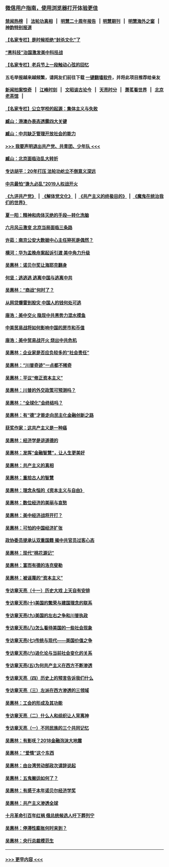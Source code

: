 ### [微信用户指南，使用浏览器打开体验更佳](https://github.com/gfw-breaker/banned-news1/blob/master/indexes/wechat-guide.md?t=0)
#### [禁闻热榜](热点新闻.md?t=0)  &nbsp;&nbsp;|&nbsp;&nbsp; [法轮功真相](https://github.com/gfw-breaker/truth/blob/master/README.md?t=0) &nbsp;&nbsp;|&nbsp;&nbsp; [明慧二十周年报告](https://github.com/gfw-breaker/mh-reports/blob/master/README.md?t=0) &nbsp;&nbsp;|&nbsp;&nbsp;[明慧期刊](https://github.com/gfw-breaker/mh-qikan) &nbsp;&nbsp;|&nbsp;&nbsp; [明慧海外之窗](https://github.com/gfw-breaker/mh-news/blob/master/README.md?t=0) &nbsp;&nbsp;|&nbsp;&nbsp; [神韵特别报道](https://github.com/gfw-breaker/mh-news/blob/master/shenyun.md?t=0)
#### [【名家专栏】是时候拒绝“封杀文化”了](../pages/nsc423/n11814093.md?t=02140202) 
#### [“黑科技”治国激发美中科技战](../pages/nsc423/n11638056.md?t=02140202) 
#### [【名家专栏】老兵节上一段触动心弦的回忆](../pages/nsc423/n11646016.md?t=02140202) 
#### 五毛举报越来越频繁，请网友们前往下载 [一键翻墙软件](https://github.com/gfw-breaker/ssr-accounts)，并将此项目推荐给亲友
#### [新闻拍案惊奇](https://github.com/gfw-breaker/banned-news1/blob/master/pages/link4.md) &nbsp;&nbsp;|&nbsp;&nbsp; [江峰时刻](https://github.com/gfw-breaker/banned-news1/blob/master/pages/link4.md) &nbsp;&nbsp;|&nbsp;&nbsp; [文昭谈古论今](https://github.com/gfw-breaker/banned-news1/blob/master/pages/link4.md) &nbsp;&nbsp;|&nbsp;&nbsp; [天亮时分](https://github.com/gfw-breaker/banned-news1/blob/master/pages/link4.md) &nbsp;&nbsp;|&nbsp;&nbsp; [萧茗看世界](https://github.com/gfw-breaker/banned-news1/blob/master/pages/link4.md) &nbsp;&nbsp;|&nbsp;&nbsp; [北京老茶馆](https://github.com/gfw-breaker/banned-news1/blob/master/pages/link4.md) &nbsp;&nbsp;|&nbsp;&nbsp; 
#### [【名家专栏】公立学校的起源：集体主义与失败](../pages/nsc423/n11601833.md?t=02140202) 
#### [臧山：港澳办表态透露四大关键](../pages/nsc423/n11421628.md?t=02140202) 
#### [臧山：中共缺乏管理开放社会的能力](../pages/nsc423/n11407457.md?t=02140202) 
#### [>>> 我要声明退出共产党、共青团、少年队 <<<](https://github.com/begood0513/goodnews/blob/master/quit/letter.md) 
#### [臧山：北京面临治乱大转折](../pages/nsc423/n11406895.md?t=02140202) 
#### [专访胡平：20年打压 法轮功屹立不倒意义深远](../pages/nsc423/n11398800.md?t=02140202) 
#### [中共最怕“逢九必乱”2019人权战开火](../pages/nsc423/n11385248.md?t=02140202) 
#### [《九评共产党》](https://github.com/begood0513/9ping.md/blob/master/README.md) &nbsp;|&nbsp; [《解体党文化》](../../../../jtdwh.md/blob/master/README.md)  &nbsp;|&nbsp; [《共产主义的终极目的》](../../../../gczydzjmd.md/blob/master/README.md) &nbsp;|&nbsp; [《魔鬼在统治我们的世界》](../../../../mgztzwmdsj.md/blob/master/README.md) 
#### [夏一阳：精神和肉体灭绝的手段—转化洗脑](../pages/nsc423/n11368250.md?t=02140202) 
#### [六月风云激变 北京当局面临三条路](../pages/nsc423/n11313668.md?t=02140202) 
#### [许茹：南京公安大数据中心主任猝死是偶然？](../pages/nsc423/n11064744.md?t=02140202) 
#### [横河：华为孟晚舟案起诉引渡 美中角力升级](../pages/nsc423/n11027230.md?t=02140202) 
#### [吴惠林：诺贝尔奖让海耶克翻身](../pages/nsc423/n10890049.md?t=02140202) 
#### [何坚：逃逃逃 逃离中国与逃离中共](../pages/nsc423/n10592891.md?t=02140202) 
#### [吴惠林：“商战”何时了？](../pages/nsc423/n10573558.md?t=02140202) 
#### [从网贷爆雷到股灾 中国人的钱何处可逃](../pages/nsc423/n10572800.md?t=02140202) 
#### [唐浩：美中交火 隐现中共黑势力混水摸鱼](../pages/nsc423/n10544040.md?t=02140202) 
#### [中美贸易战将如何影响中国的房市和币值](../pages/nsc423/n10543697.md?t=02140202) 
#### [唐浩：美中贸易战开火 烧出中共危机](../pages/nsc423/n10540126.md?t=02140202) 
#### [吴惠林：企业家是否应负较多的“社会责任”](../pages/nsc423/n10535022.md?t=02140202) 
#### [吴惠林：“川普奇迹”一点都不稀奇](../pages/nsc423/n10512808.md?t=02140202) 
#### [吴惠林：平议“修正资本主义”](../pages/nsc423/n10495724.md?t=02140202) 
#### [吴惠林：川普的外交政策可预测吗？](../pages/nsc423/n10462387.md?t=02140202) 
#### [吴惠林：“全球化”会终结吗？](../pages/nsc423/n10452838.md?t=02140202) 
#### [吴惠林：有“德”才能走向民主化金融创新之路](../pages/nsc423/n10432292.md?t=02140202) 
#### [获奖作家：这共产主义是一种癌](../pages/nsc423/n10431541.md?t=02140202) 
#### [吴惠林：经济学是讲道德的](../pages/nsc423/n10398014.md?t=02140202) 
#### [吴惠林：发挥“金融智慧”，让人生更美好](../pages/nsc423/n10375019.md?t=02140202) 
#### [吴惠林：共产主义的真相](../pages/nsc423/n10351394.md?t=02140202) 
#### [吴惠林：重拾古人的智慧](../pages/nsc423/n10337691.md?t=02140202) 
#### [吴惠林：理念永恒的《资本主义与自由》](../pages/nsc423/n10316274.md?t=02140202) 
#### [吴惠林：数位经济的美丽与哀愁](../pages/nsc423/n10292946.md?t=02140202) 
#### [吴惠林：美中经济战将开打？](../pages/nsc423/n10258825.md?t=02140202) 
#### [吴惠林：可怕的中国经济扩张](../pages/nsc423/n10219147.md?t=02140202) 
#### [政协委员提承认双重国籍 揭中共官员过客心态](../pages/nsc423/n10208809.md?t=02140202) 
#### [吴惠林：现代“桃花源记”](../pages/nsc423/n10185234.md?t=02140202) 
#### [吴惠林：富而有德的洛克斐勒](../pages/nsc423/n10142264.md?t=02140202) 
#### [吴惠林：被诬蔑的“资本主义”](../pages/nsc423/n10124816.md?t=02140202) 
#### [专访章天亮（十一）历史大戏 上天自有安排](../pages/nsc423/n10094905.md?t=02140202) 
#### [专访章天亮(十)美国的繁荣与建国理念的联系](../pages/nsc423/n10094899.md?t=02140202) 
#### [专访章天亮(九)美国的左右之争和川普执政](../pages/nsc423/n10094889.md?t=02140202) 
#### [专访章天亮(八)怎么看待美国的一些社会现象](../pages/nsc423/n10094857.md?t=02140202) 
#### [专访章天亮(七)传统与现代——美国价值之争](../pages/nsc423/n10093140.md?t=02140202) 
#### [专访章天亮(六)进化论与当前社会变化的关系](../pages/nsc423/n10092036.md?t=02140202) 
#### [专访章天亮(五)为何共产主义在西方不断渗透](../pages/nsc423/n10083620.md?t=02140202) 
#### [专访章天亮（四）历史上的预言告诉我们什么](../pages/nsc423/n10083606.md?t=02140202) 
#### [专访章天亮（三）左派在西方渗透的三领域](../pages/nsc423/n10081115.md?t=02140202) 
#### [吴惠林：工会的形成及其功能](../pages/nsc423/n10080633.md?t=02140202) 
#### [专访章天亮（二）什么人和组织让人背离神](../pages/nsc423/n10076637.md?t=02140202) 
#### [专访章天亮（一）不同民族的三个共同记忆](../pages/nsc423/n10074188.md?t=02140202) 
#### [吴惠林：有影呒？2018金融泡沫大地震](../pages/nsc423/n10040534.md?t=02140202) 
#### [吴惠林：“爱情”这个东西](../pages/nsc423/n10019423.md?t=02140202) 
#### [吴惠林：由台湾劳动部政次请辞说起](../pages/nsc423/n9979679.md?t=02140202) 
#### [吴惠林：五鬼搬运如何了？](../pages/nsc423/n9925338.md?t=02140202) 
#### [吴惠林：有感于本年诺贝尔经济学奖](../pages/nsc423/n9871883.md?t=02140202) 
#### [吴惠林：共产主义渗透全球](../pages/nsc423/n9812748.md?t=02140202) 
#### [十月革命引百年红祸 俄总统候选人吁下葬列宁](../pages/nsc423/n9810182.md?t=02140202) 
#### [吴惠林：停滞性膨胀何时来到？](../pages/nsc423/n9764136.md?t=02140202) 
#### [吴惠林：央行总裁模范生](../pages/nsc423/n9728134.md?t=02140202) 

----
#### [ >>> 更早内容 <<< ](../indexes/nsc423-earlier.md)
